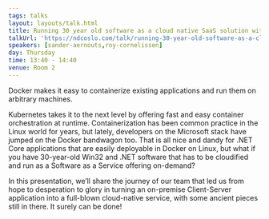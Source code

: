 ```yaml
---
tags: talks
layout: layouts/talk.html
title: Running 30 year old software as a cloud native SaaS solution with Docker and Kubernetes on Azure
talkUrl: 'https://ndcoslo.com/talk/running-30-year-old-software-as-a-cloud-native-saas-solution-with-docker-and-kubernetes-on-azure/'
speakers: [sander-aernouts,roy-cornelissen]
day: Thursday
time: 13:40 - 14:40
venue: Room 2
---
```

Docker makes it easy to containerize existing applications and run them on arbitrary machines. 

Kubernetes takes it to the next level by offering fast and easy container orchestration at runtime. Containerization has been common practice in the Linux world for years, but lately, developers on the Microsoft stack have jumped on the Docker bandwagon too. That is all nice and dandy for .NET Core applications that are easily deployable in Docker on Linux, but what if you have 30-year-old Win32 and .NET software that has to be cloudified and run as a Software as a Service offering on-demand?


In this presentation, we’ll share the journey of our team that led us from hope to desperation to glory in turning an on-premise Client-Server application into a full-blown cloud-native service, with some ancient pieces still in there. It surely can be done!